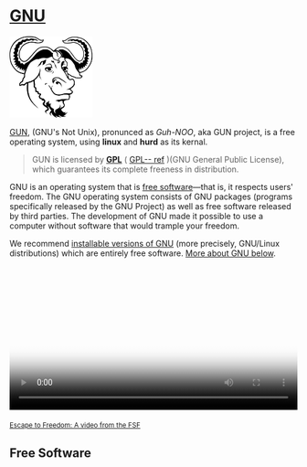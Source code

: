 # [GNU](https://www.gnu.org)

![ [A GNU head] ](../../../../../Assets/Pics/heckert_gnu.transp.small.png)



[GUN](https://www.gnu.org), (GNU's Not Unix), pronunced as *Guh-NOO*, aka GUN project, is a free operating system, using **linux** and **hurd** as its kernal. 

> GUN is licensed by [**GPL**](https://zhuanlan.zhihu.com/p/123268399) ( [GPL-- ref](https://zh.wikipedia.org/wiki/GNU通用公共许可证) )(GNU General Public License), which guarantees its complete freeness in distribution.

GNU is an operating system that is [free software](https://www.gnu.org/philosophy/free-sw.html)—that is, it respects users' freedom. The GNU operating system consists of GNU packages (programs specifically released by the GNU Project) as well as free software released by third parties. The development of GNU made it possible to use a computer without software that would trample your freedom.

We recommend [installable versions of GNU](https://www.gnu.org/distros/free-distros.html) (more precisely, GNU/Linux distributions) which are entirely free software. [More about GNU below](https://www.gnu.org/#More-GNU).



<video width="100%" controls="controls" crossorigin="anonymous" poster="https://static.gnu.org/nosvn/videos/escape-to-freedom/thumbnails/festival.jpeg">
<source src="https://static.gnu.org/nosvn/videos/escape-to-freedom/videos/escape-to-freedom-720p.webm" type="video/webm">
<source src="https://static.gnu.org/nosvn/videos/escape-to-freedom/videos/escape-to-freedom-720p.ogv" type="video/ogg">
<source src="https://static.gnu.org/nosvn/videos/escape-to-freedom/videos/escape-to-freedom-720p.mp4" type="video/mp4">
<track kind="subtitles" label="English" srclang="en" src="https://static.gnu.org/nosvn/videos/escape-to-freedom/captions/escape-to-freedom_en.vtt" default="default">
<track kind="subtitles" label="Spanish" srclang="es" src="https://static.gnu.org/nosvn/videos/escape-to-freedom/captions/escape-to-freedom_es.vtt">
<track kind="subtitles" label="French" srclang="fr" src="/server/banners/escape-to-freedom_fr.vtt">
<track kind="subtitles" label="Chinese" srclang="zh" src="https://static.gnu.org/nosvn/videos/escape-to-freedom/captions/escape-to-freedom_zh.vtt">
</video>

<small><a href="https://www.fsf.org/blogs/community/help-others-find-free-software-watch-and-share-escape-to-freedom">
Escape to Freedom: A video from the FSF</a></small>



## Free Software



